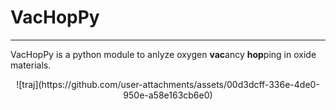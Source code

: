 # VacHopPy
---
VacHopPy is a python module to anlyze oxygen **vac**ancy **hop**ping in oxide materials.

<div align=center>
![traj](https://github.com/user-attachments/assets/00d3dcff-336e-4de0-950e-a58e163cb6e0)
</div>
